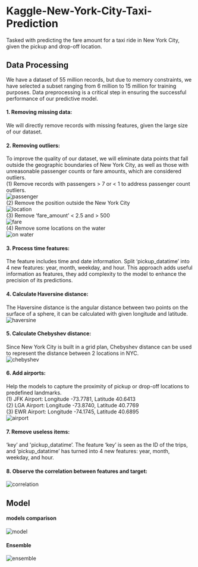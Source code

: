 # Kaggle-New-York-City-Taxi-Prediction
Tasked with predicting the fare amount for a taxi ride in New York City, given the pickup and drop-off location.

## Data Processing
We have a dataset of 55 million records, but due to memory constraints, we have selected a subset ranging from 6 million to 15 million for training purposes. Data preprocessing is a critical step in ensuring the successful performance of our predictive model.  

#### 1. Removing missing data:  
We will directly remove records with missing features, given the large size of our dataset.  
#### 2. Removing outliers:  
To improve the quality of our dataset, we will eliminate data points that fall outside the geographic boundaries of New York City, as well as those with unreasonable passenger counts or fare amounts, which are considered outliers.  
(1) Remove records with passengers > 7 or < 1 to address passenger count outliers.  
![passenger](https://github.com/hsieh672/Kaggle-New-York-City-Taxi-Prediction/blob/main/image/number%20of%20passenger.png)  
(2) Remove the position outside the New York City  
![location](https://github.com/hsieh672/Kaggle-New-York-City-Taxi-Prediction/blob/main/image/location.png)  
(3) Remove ‘fare_amount’ < 2.5 and > 500  
![fare](https://github.com/hsieh672/Kaggle-New-York-City-Taxi-Prediction/blob/main/image/fare.png)  
(4) Remove some locations on the water  
![on water](https://github.com/hsieh672/Kaggle-New-York-City-Taxi-Prediction/blob/main/image/on%20water.png)  
#### 3. Process time features:  
The feature includes time and date information. Split ‘pickup_datatime’ into 4 new features: year, month, weekday, and hour. This approach adds useful information as features, they add complexity to the model to enhance the precision of its predictions.  
#### 4. Calculate Haversine distance:  
The Haversine distance is the angular distance between two points on the surface of a sphere, it can be calculated with given longitude and latitude.  
![haversine](https://github.com/hsieh672/Kaggle-New-York-City-Taxi-Prediction/blob/main/image/haversine.png)  
#### 5. Calculate Chebyshev distance:  
Since New York City is built in a grid plan, Chebyshev distance can be used to represent the distance between 2 locations in NYC.  
![chebyshev](https://github.com/hsieh672/Kaggle-New-York-City-Taxi-Prediction/blob/main/image/chebyshev.png)   
#### 6. Add airports:  
Help the models to capture the proximity of pickup or drop-off locations to predefined landmarks.  
(1) JFK Airport: Longitude -73.7781, Latitude 40.6413  
(2) LGA Airport: Longitude -73.8740, Latitude 40.7769  
(3) EWR Airport: Longitude -74.1745, Latitude 40.6895  
![airport](https://github.com/hsieh672/Kaggle-New-York-City-Taxi-Prediction/blob/main/image/airpoet.png)  
#### 7. Remove useless items:  
‘key’ and 'pickup_datatime’. The feature ‘key’ is seen as the ID of the trips, and ‘pickup_datatime’ has turned into 4 new features: year, month, weekday, and hour.  
#### 8. Observe the correlation between features and target:  
![correlation](https://github.com/hsieh672/Kaggle-New-York-City-Taxi-Prediction/blob/main/image/correlation.png)  
## Model  
#### models comparison  
![model](https://github.com/hsieh672/Kaggle-New-York-City-Taxi-Prediction/blob/main/image/model.png)  
#### Ensemble  
![ensemble](https://github.com/hsieh672/Kaggle-New-York-City-Taxi-Prediction/blob/main/image/ensemble.png)



